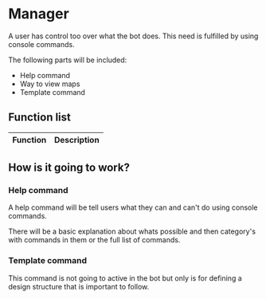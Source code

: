 # Manager

A user has control too over what the bot does. This need is fulfilled by using console commands.

The following parts will be included:

- Help command
- Way to view maps
- Template command

## Function list

| Function      | Description                |
|---------------|:--------------------------:|

## How is it going to work?

### Help command

A help command will be tell users what they can and can't do using console commands.

There will be a basic explanation about whats possible and then category's with commands in them or the full list of commands.

### Template command

This command is not going to active in the bot but only is for defining a design structure that is important to follow.
